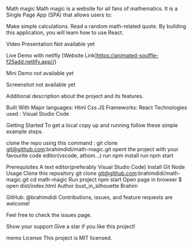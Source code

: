 Math magic
Math magic is a website for all fans of mathematics. It is a Single Page App (SPA) that allows users to:

Make simple calculations. Read a random math-related quote. By building this application, you will learn how to use React.

Video Presentation
Not available yet

Live Demo with netifly
[Website Link]https://animated-souffle-f25add.netlify.app//)

Mini Demo
not available yet

Screenshot
not available yet

Additional description about the project and its features.

Built With
Major languages: Html Css JS Frameworks: React Technologies used : Visual Studio Code

Getting Started
To get a local copy up and running follow these simple example steps.

clone the repo using this command : git clone git@github.com:brahimdidi/math-magic.git opent the project with your favourite code editor(vscode, athom...) run npm install run npm start

Prerequisites
A text editor(preferably Visual Studio Code)
Install
Git
Node
Usage
Clone this repository
git clone git@github.com:brahimdidi/math-magic.git
cd math-magic
Run project
 npm start
Open page in browser
$ open dist/index.html
Author
bust_in_silhouette Brahim

GitHub: @brahimdidi
Contributions, issues, and feature requests are welcome!

Feel free to check the issues page.

Show your support
Give a star if you like this project!

memo License
This project is MIT licensed.